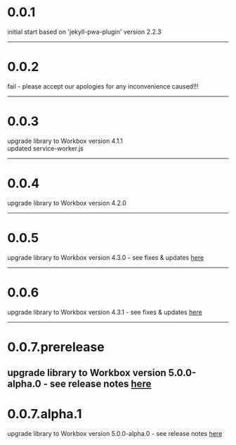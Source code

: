 # 0.0.1

initial start based on 'jekyll-pwa-plugin' version 2.2.3

---

# 0.0.2

fail - please accept our apologies for any inconvenience caused!!!

---

# 0.0.3

upgrade library to Workbox version 4.1.1    
updated service-worker.js

---

# 0.0.4

upgrade library to Workbox version 4.2.0

---

# 0.0.5

upgrade library to Workbox version 4.3.0 - see fixes & updates [here](https://github.com/GoogleChrome/workbox/releases/tag/v4.3.1) 

---

# 0.0.6

upgrade library to Workbox version 4.3.1 - see fixes & updates [here](https://github.com/GoogleChrome/workbox/releases/tag/v4.3.1) 

---

# 0.0.7.prerelease

upgrade library to Workbox version 5.0.0-alpha.0 - see release notes [here](https://github.com/GoogleChrome/workbox/releases/tag/v5.0.0-alpha.0) 
---

# 0.0.7.alpha.1

upgrade library to Workbox version 5.0.0-alpha.0 - see release notes [here](https://github.com/GoogleChrome/workbox/releases/tag/v5.0.0-alpha.0) 